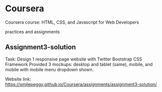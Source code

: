 # Coursera
Coursera course: HTML, CSS, and Javascript for Web Developers

practices and assignments

## Assignment3-solution
Task: 
Design 1 responsive page website with Twitter Bootstrap CSS Framework 
Provided 3 mockups: desktop and tablet (same), mobile, and mobile with mobile menu dropdown shown. 

Website link: https://smilepeggy.github.io/Coursera/assignments/assignment3-solution/




